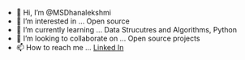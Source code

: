 - 👋 Hi, I’m @MSDhanalekshmi
- 👀 I’m interested in ... Open source
- 🌱 I’m currently learning ... Data Strucutres and Algorithms, Python
- 💞️ I’m looking to collaborate on ... Open source projects
- 📫 How to reach me ... <a href= "https://www.linkedin.com/in/m-s-dhanalekshmi-497a581b7">Linked In </a>

<!---
MSDhanalekshmi/MSDhanalekshmi is a ✨ special ✨ repository because its `README.md` (this file) appears on your GitHub profile.
You can click the Preview link to take a look at your changes.
--->
